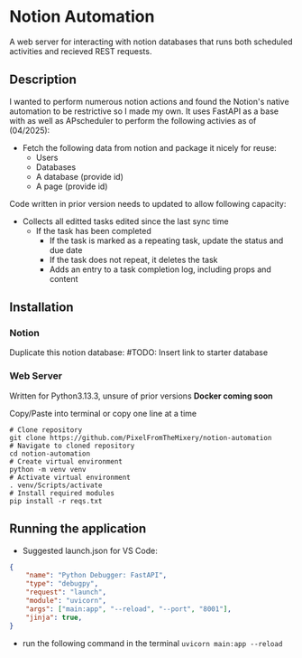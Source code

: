 # Notion Automation

A web server for interacting with notion databases that runs both scheduled activities and recieved REST requests.

## Description
I wanted to perform numerous notion actions and found the Notion's native automation to be restrictive so I made my own. It uses FastAPI as a base with as well as APscheduler to perform the following activies as of (04/2025):

- Fetch the following data from notion and package it nicely for reuse:
  - Users
  - Databases
  - A database (provide id)
  - A page (provide id)

Code written in prior version needs to updated to allow following capacity: 
- Collects all editted tasks edited since the last sync time
  - If the task has been completed
    - If the task is marked as a repeating task, update the status and due date
    - If the task does not repeat, it deletes the task
    - Adds an entry to a task completion log, including props and content

## Installation
### Notion
Duplicate this notion database: #TODO: Insert link to starter database

### Web Server
Written for Python3.13.3, unsure of prior versions
**Docker coming soon**

Copy/Paste into terminal or copy one line at a time
```shell
# Clone repository
git clone https://github.com/PixelFromTheMixery/notion-automation
# Navigate to cloned repository
cd notion-automation
# Create virtual environment
python -m venv venv
# Activate virtual environment
. venv/Scripts/activate
# Install required modules
pip install -r reqs.txt
```

## Running the application
- Suggested launch.json for VS Code:
``` json
{
    "name": "Python Debugger: FastAPI",
    "type": "debugpy",
    "request": "launch",
    "module": "uvicorn",
    "args": ["main:app", "--reload", "--port", "8001"],
    "jinja": true,
}
```
- run the following command in the terminal
`uvicorn main:app --reload`